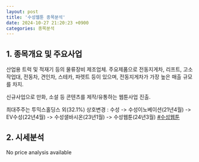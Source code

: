 ```yaml
---
layout: post
title: '수성웹툰 종목분석'
date: 2024-10-27 21:20:23 +0900
categories: 종목분석
---
```


## 1. 종목개요 및 주요사업

산업용 트럭 및 적재기 등의 물류장비 제조업체. 주요제품으로 전동지게차, 리프트, 고소작업대, 전동차, 견인차, 스테카, 파렛트 등이 있으며, 전동지게차가 가장 높은 매출 규모를 차지.

신규사업으로 만화, 소설 등 콘텐츠를 제작/유통하는 웹툰사업 진출.

최대주주는 투믹스홀딩스 외(32.1%) 상호변경 : 수성 -> 수성이노베이션(21년4월) -> EV수성(22년4월) -> 수성샐바시온(23년1월) -> 수성웹툰(24년3월)
[#수성웹툰](#)

## 2. 시세분석

No price analysis available
